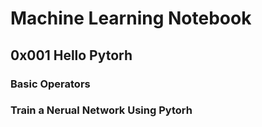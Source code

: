 # Machine Learning Notebook

## 0x001   Hello Pytorh

### Basic Operators

### Train a Nerual Network Using Pytorh 